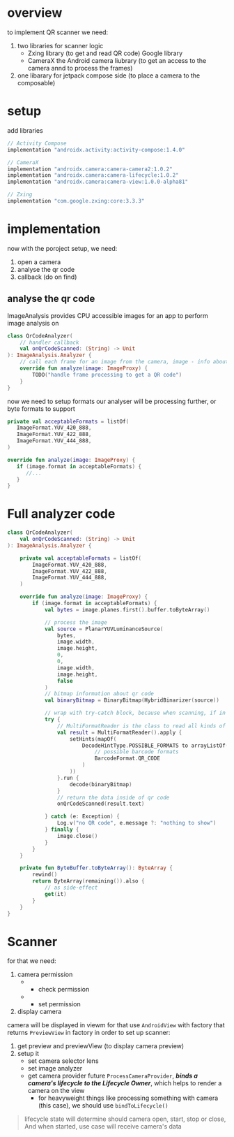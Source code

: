 # overview

to implement QR scanner we need: 
1. two libraries for scanner logic 
   - Zxing library (to get and read QR code) Google library
   - CameraX the Android camera liubrary (to get an access to the camera annd to process the frames)
3. one libarary for jetpack compose side (to place a camera to the composable)


# setup

add libraries
```kotlin
// Activity Compose
implementation "androidx.activity:activity-compose:1.4.0"

// CameraX
implementation "androidx.camera:camera-camera2:1.0.2"
implementation "androidx.camera:camera-lifecycle:1.0.2"
implementation "androidx.camera:camera-view:1.0.0-alpha81"

// Zxing
implementation "com.google.zxing:core:3.3.3"
```

# implementation

now with the poroject setup, we need:
1. open a camera
2. analyse the qr code
3. callback (do on find)


## analyse the qr code

ImageAnalysis provides CPU accessible images for an app to perform image analysis on
```kotlin
class QrCodeAnalyzer(
    // handler callback
    val onQrCodeScanned: (String) -> Unit
): ImageAnalysis.Analyzer {
    // call each frame for an image from the camera, image - info about specific frame
    override fun analyze(image: ImageProxy) {
        TODO("handle frame processing to get a QR code")
    }
}
```

now we need to setup formats our analyser will be processing further, or byte formats to support
```kotlin
private val acceptableFormats = listOf(
   ImageFormat.YUV_420_888,
   ImageFormat.YUV_422_888,
   ImageFormat.YUV_444_888,
)

override fun analyze(image: ImageProxy) {
   if (image.format in acceptableFormats) {
      //...
   }
}
```


# Full analyzer code

```kotlin
class QrCodeAnalyzer(
    val onQrCodeScanned: (String) -> Unit
): ImageAnalysis.Analyzer {

    private val acceptableFormats = listOf(
        ImageFormat.YUV_420_888,
        ImageFormat.YUV_422_888,
        ImageFormat.YUV_444_888,
    )

    override fun analyze(image: ImageProxy) {
        if (image.format in acceptableFormats) {
            val bytes = image.planes.first().buffer.toByteArray()

            // process the image
            val source = PlanarYUVLuminanceSource(
                bytes,
                image.width,
                image.height,
                0,
                0,
                image.width,
                image.height,
                false
            )
            // bitmap information about qr code
            val binaryBitmap = BinaryBitmap(HybridBinarizer(source))

            // wrap with try-catch block, because when scanning, if in the particular frame no qr code, that would throw an exception
            try {
                // MultiFormatReader is the class to read all kinds of forms of data (in this case qr code specified)
                val result = MultiFormatReader().apply {
                    setHints(mapOf(
                        DecodeHintType.POSSIBLE_FORMATS to arrayListOf(
                            // possible barcode formats
                            BarcodeFormat.QR_CODE
                        )
                    ))
                }.run {
                    decode(binaryBitmap)
                }
                // return the data inside of qr code
                onQrCodeScanned(result.text)

            } catch (e: Exception) {
                Log.v("no QR code", e.message ?: "nothing to show")
            } finally {
                image.close()
            }
        }
    }

    private fun ByteBuffer.toByteArray(): ByteArray {
        rewind()
        return ByteArray(remaining()).also {
            // as side-effect
            get(it)
        }
    }
}
```

# Scanner

for that we need:
1. camera permission
   - + check permission
   - + set permission
2. display camera

camera will be displayed in viewm for that use `AndroidView` with factory that returns `PreviewView`
in factory in order to set up scanner:
1. get preview and previewView (to display camera preview)
2. setup it
   - set camera selector lens
   - set image analyzer
   - get camera provider future `ProcessCameraProvider`, **_binds a camera's lifecycle to the Lifecycle Owner_**, which helps to render a camera on the view
      - for heavyweight things like processing something with camera (this case), we should use `bindToLifecycle()`
> lifecycle state will determine should camera open, start, stop or close, And when started, use case will receive camera's data

